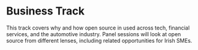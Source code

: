 # Business Track

This track covers why and how open source in used across tech, financial services, and the automotive industry. 
Panel sessions will look at open source from different lenses, including related opportunities for Irish SMEs. 

